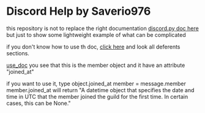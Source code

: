 # Discord Help by Saverio976

this repository is not to replace the right documentation [discord.py doc here](https://discordpy.readthedocs.io/en/latest/) but just to show some lightweight example of what can be complicated


if you don't know how to use th doc, [click here](https://discordpy.readthedocs.io/en/latest/api.html) and look all deferents sections.


[use_doc](/assets/image/use_doc.png)
you see that this is the member object
and it have an attribute "joined_at"

if you want to use it, type object.joined_at
member = message.member
member.joined_at
will return "A datetime object that specifies the date and time in UTC that the member joined the guild for the first time. In certain cases, this can be None."
